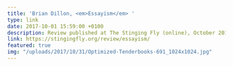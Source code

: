 ```yaml
---
title: 'Brian Dillon, <em>Essayism</em> '
type: link
date: 2017-10-01 15:59:00 +0100
description: Review published at The Stinging Fly (online), October 2017
link: https://stingingfly.org/review/essayism/
featured: true
img: "/uploads/2017/10/31/Optimized-Tenderbooks-691_1024x1024.jpg"
---
```

